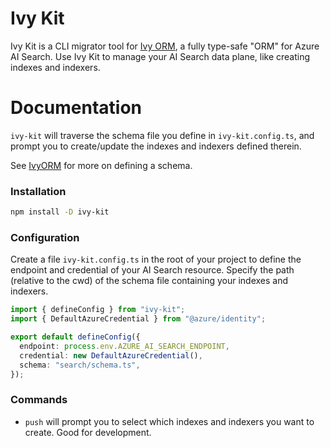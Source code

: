 # Ivy Kit

Ivy Kit is a CLI migrator tool for [Ivy ORM](https://www.npmjs.com/package/ivy-orm), a fully type-safe "ORM" for Azure AI Search. Use Ivy Kit to manage your AI Search data plane, like creating indexes and indexers.

# Documentation

`ivy-kit` will traverse the schema file you define in `ivy-kit.config.ts`, and prompt you to create/update the indexes and indexers defined therein.

See [IvyORM](https://www.npmjs.com/package/ivy-orm) for more on defining a schema.

### Installation

```bash
npm install -D ivy-kit
```

### Configuration

Create a file `ivy-kit.config.ts` in the root of your project to define the endpoint and credential of your AI Search resource. Specify the path (relative to the cwd) of the schema file containing your indexes and indexers.

```ts
import { defineConfig } from "ivy-kit";
import { DefaultAzureCredential } from "@azure/identity";

export default defineConfig({
  endpoint: process.env.AZURE_AI_SEARCH_ENDPOINT,
  credential: new DefaultAzureCredential(),
  schema: "search/schema.ts",
});
```

### Commands

- `push` will prompt you to select which indexes and indexers you want to create. Good for development.

